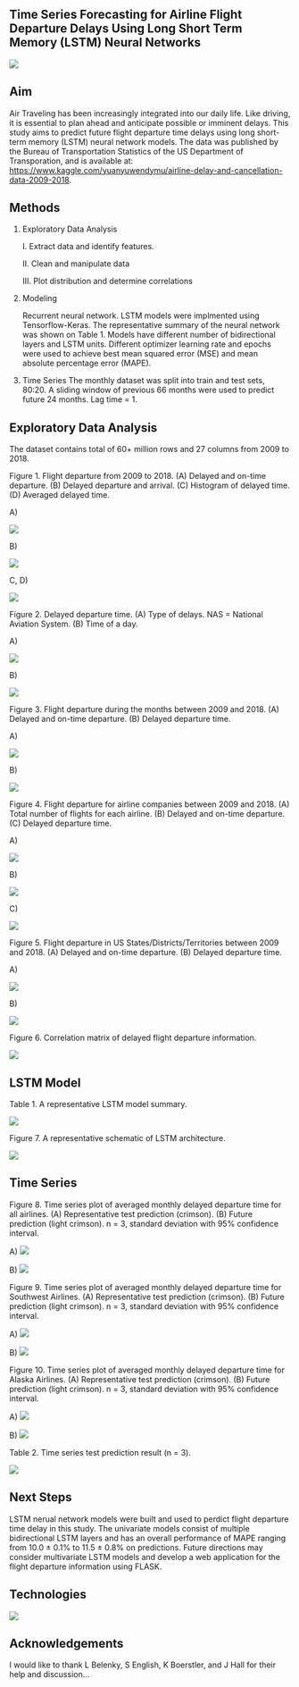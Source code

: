 ## Time Series Forecasting for Airline Flight Departure Delays Using Long Short Term Memory (LSTM) Neural Networks


![](image/airport.png)



## Aim

Air Traveling has been increasingly integrated into our daily life.  Like driving, it is essential to plan ahead and anticipate possible or imminent delays.  This study aims to predict future flight departure time delays using long short-term memory (LSTM) neural network models.  The data was published by the Bureau of Transportation Statistics of the US Department of Transporation, and is available at: https://www.kaggle.com/yuanyuwendymu/airline-delay-and-cancellation-data-2009-2018.



## Methods

1. Exploratory Data Analysis

    I. Extract data and identify features.

    II. Clean and manipulate data

    III. Plot distribution and determine correlations
    

2. Modeling

    Recurrent neural network.  LSTM models were implmented using Tensorflow-Keras.  The representative summary of the neural network was shown on Table 1.  Models have different number of bidirectional layers and LSTM units.  Different optimizer learning rate and epochs were used to achieve best mean squared error (MSE) and mean absolute percentage error (MAPE).

3. Time Series
    The monthly dataset was split into train and test sets, 80:20.  A sliding window of previous 66 months were used to predict future 24 months.  Lag time = 1.



## Exploratory Data Analysis

The dataset contains total of 60+ million rows and 27 columns from 2009 to 2018.


Figure 1.  Flight departure from 2009 to 2018.  (A) Delayed and on-time departure. (B) Delayed departure and arrival. (C) Histogram of delayed time.  (D) Averaged delayed time.

A)

![](image/flightDeparture2009_2018.png)

B)

![](image/delayedDeparture2009_2018.png)

C, D)

![](image/time_delay.png)



Figure 2.  Delayed departure time.  (A) Type of delays.  NAS = National Aviation System.  (B) Time of a day.

A)

![](image/boxplotDelay.png)

B)

![](image/boxplotTime.png)



Figure 3.  Flight departure during the months between 2009 and 2018.  (A) Delayed and on-time departure.  (B) Delayed departure time.

A)

![](image/months.png)

B)

![](image/boxplotMonths.png)



Figure 4.  Flight departure for airline companies between 2009 and 2018.  (A) Total number of flights for each airline.  (B) Delayed and on-time departure.  (C) Delayed departure time.

A)

![](image/airline_counts.png)

B)

![](image/airline.png)

C)

![](image/boxplotAirline.png)



Figure 5.  Flight departure in US States/Districts/Territories between 2009 and 2018.  (A) Delayed and on-time departure.  (B) Delayed departure time.

A)

![](image/states.png)

B)

![](image/boxplotStates.png)



Figure 6.  Correlation matrix of delayed flight departure information.

![](image/correlation_matrix.png)



## LSTM Model

Table 1.  A representative LSTM model summary.

![](image/LSTM_model_summary.jpg)

Figure 7.  A representative schematic of LSTM architecture.


![](image/schematic_LSTM_architecture.jpg)



## Time Series

Figure 8.  Time series plot of averaged monthly delayed departure time for all airlines.  (A) Representative test prediction (crimson).  (B) Future prediction (light crimson).  n = 3, standard deviation with 95% confidence interval.

A)
![](image/predict_test_all_flights.png)

B)
![](image/predict_future_spread_all_flights.png)


Figure 9.  Time series plot of averaged monthly delayed departure time for Southwest Airlines.  (A) Representative test prediction (crimson).  (B) Future prediction (light crimson).  n = 3, standard deviation with 95% confidence interval.

A)
![](image/predict_test_sw.png)

B)
![](image/predict_future_spread_sw.png)


Figure 10.  Time series plot of averaged monthly delayed departure time for Alaska Airlines.  (A) Representative test prediction (crimson).  (B) Future prediction (light crimson).  n = 3, standard deviation with 95% confidence interval.

A)
![](image/predict_test_alaska.png)

B)
![](image/predict_future_spread_alaska.png)


Table 2.  Time series test prediction result (n = 3).

![](image/result_table.jpg)



## Next Steps
LSTM nerual network models were built and used to perdict flight departure time delay in this study.  The univariate models consist of multiple bidirectional LSTM layers and has an overall performance of MAPE ranging from 10.0 ± 0.1% to 11.5 ± 0.8% on predictions.  Future directions may consider multivariate LSTM models and develop a web application for the flight departure information using FLASK.



## Technologies

![](image/technologies.jpg)



## Acknowledgements

I would like to thank L Belenky, S English, K Boerstler, and J Hall for their help and discussion...

